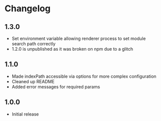 # Changelog

## 1.3.0

- Set environment variable allowing renderer process to set module search path correctly
- 1.2.0 is unpublished as it was broken on npm due to a glitch

## 1.1.0

- Made indexPath accessible via options for more complex configuration
- Cleaned up README
- Added error messages for required params

## 1.0.0

- Initial release
